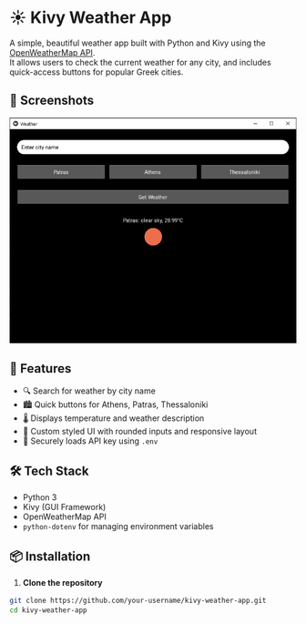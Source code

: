 # ☀️ Kivy Weather App

A simple, beautiful weather app built with Python and Kivy using the [OpenWeatherMap API](https://openweathermap.org/api).  
It allows users to check the current weather for any city, and includes quick-access buttons for popular Greek cities.

## 📸 Screenshots

![screenshot](screenshot.png) <!-- Replace or remove if you don't have one -->

## 🚀 Features

- 🔍 Search for weather by city name
- 🏙️ Quick buttons for Athens, Patras, Thessaloniki
- 🌡️ Displays temperature and weather description
- 🎨 Custom styled UI with rounded inputs and responsive layout
- 🔐 Securely loads API key using `.env`

## 🛠 Tech Stack

- Python 3
- Kivy (GUI Framework)
- OpenWeatherMap API
- `python-dotenv` for managing environment variables

## 📦 Installation

1. **Clone the repository**

```bash
git clone https://github.com/your-username/kivy-weather-app.git
cd kivy-weather-app
